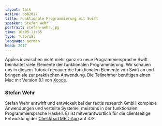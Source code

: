 ```yaml
---
layout: talk
active: bob2017
title: Funktionale Programmierung mit Swift
speaker: Stefan Wehr
portrait: stefan-wehr.jpg
time: 10:05-11:35
type: Tutorial
language: german
head: 2017
---
```


Apples inzwischen nicht mehr ganz so neue Programmiersprache Swift
beinhaltet viele Elemente der funktionalen Programmierung. Wir schauen uns
in diesem Tutorial genauer die funktionalen Elemente von Swift an und
bringen sie zur praktischen Anwendung. Die Teilnehmer benötigen einen Mac
mit Version 8.1 von [Xcode](https://developer.apple.com/xcode/).

### Stefan Wehr

Stefan Wehr entwirft und entwickelt bei der factis research GmbH komplexe
Anwendungen und verteilte Systeme, meistens in der funktionalen
Programmiersprache Haskell. Er ist mitverantwortlich für die clientseitige
Entwicklung der [Checkpad MED App](http://cp-med.com) auf iOS.
